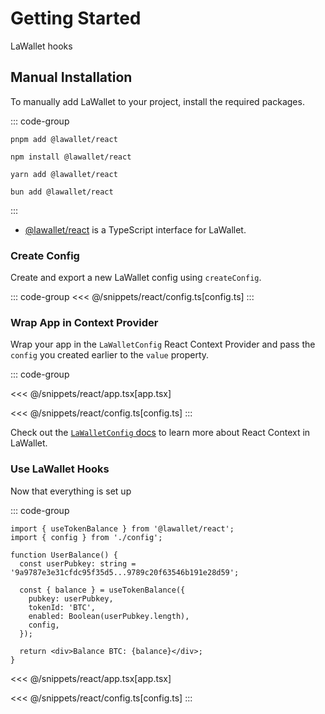 # Getting Started

LaWallet hooks

## Manual Installation

To manually add LaWallet to your project, install the required packages.

::: code-group

```bash-vue [pnpm]
pnpm add @lawallet/react
```

```bash-vue [npm]
npm install @lawallet/react
```

```bash-vue [yarn]
yarn add @lawallet/react
```

```bash-vue [bun]
bun add @lawallet/react
```

:::

- [@lawallet/react](https://lawallet.ar) is a TypeScript interface for LaWallet.

### Create Config

Create and export a new LaWallet config using `createConfig`.

::: code-group
<<< @/snippets/react/config.ts[config.ts]
:::

### Wrap App in Context Provider

Wrap your app in the `LaWalletConfig` React Context Provider and pass the `config` you created earlier to the `value` property.

::: code-group

<<< @/snippets/react/app.tsx[app.tsx]

<<< @/snippets/react/config.ts[config.ts]
:::

Check out the [`LaWalletConfig` docs](/react/api/LaWalletConfig) to learn more about React Context in LaWallet.

### Use LaWallet Hooks

Now that everything is set up

::: code-group

```tsx [UserBalance.tsx]
import { useTokenBalance } from '@lawallet/react';
import { config } from './config';

function UserBalance() {
  const userPubkey: string = '9a9787e3e31cfdc95f35d5...9789c20f63546b191e28d59';

  const { balance } = useTokenBalance({
    pubkey: userPubkey,
    tokenId: 'BTC',
    enabled: Boolean(userPubkey.length),
    config,
  });

  return <div>Balance BTC: {balance}</div>;
}
```

<<< @/snippets/react/app.tsx[app.tsx]

<<< @/snippets/react/config.ts[config.ts]
:::
